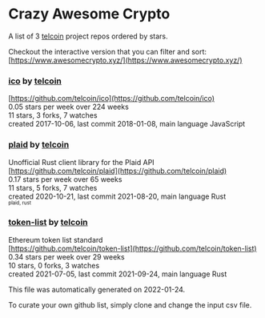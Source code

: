 # Crazy Awesome Crypto
A list of 3 [telcoin](https://github.com/telcoin) project repos ordered by stars.  

Checkout the interactive version that you can filter and sort: 
[https://www.awesomecrypto.xyz/](https://www.awesomecrypto.xyz/)  


### [ico](https://github.com/telcoin/ico) by [telcoin](https://github.com/telcoin)  
  
[https://github.com/telcoin/ico](https://github.com/telcoin/ico)  
0.05 stars per week over 224 weeks  
11 stars, 3 forks, 7 watches  
created 2017-10-06, last commit 2018-01-08, main language JavaScript  


### [plaid](https://github.com/telcoin/plaid) by [telcoin](https://github.com/telcoin)  
Unofficial Rust client library for the Plaid API  
[https://github.com/telcoin/plaid](https://github.com/telcoin/plaid)  
0.17 stars per week over 65 weeks  
11 stars, 5 forks, 7 watches  
created 2020-10-21, last commit 2021-08-20, main language Rust  
<sub><sup>plaid, rust</sup></sub>


### [token-list](https://github.com/telcoin/token-list) by [telcoin](https://github.com/telcoin)  
Ethereum token list standard  
[https://github.com/telcoin/token-list](https://github.com/telcoin/token-list)  
0.34 stars per week over 29 weeks  
10 stars, 0 forks, 3 watches  
created 2021-07-05, last commit 2021-09-24, main language Rust  


This file was automatically generated on 2022-01-24.  

To curate your own github list, simply clone and change the input csv file.  